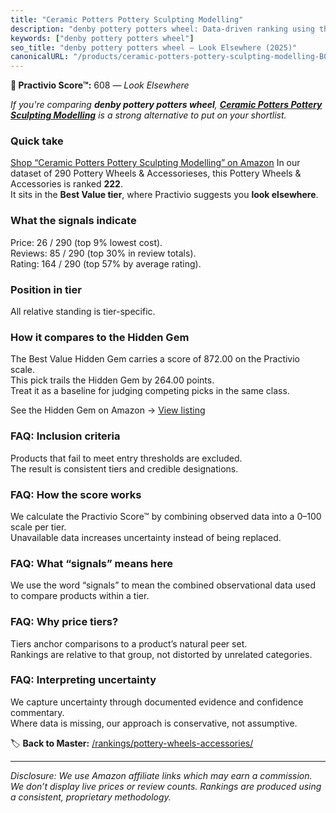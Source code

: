 ```yaml
---
title: "Ceramic Potters Pottery Sculpting Modelling"
description: "denby pottery potters wheel: Data-driven ranking using the Practivio Score™. Positioned by quality, value, demand, findability, momentum."
keywords: ["denby pottery potters wheel"]
seo_title: "denby pottery potters wheel — Look Elsewhere (2025)"
canonicalURL: "/products/ceramic-potters-pottery-sculpting-modelling-B00ZC7MKPE/"
---
```


**🚫 Practivio Score™:** 608 — _Look Elsewhere_


*If you're comparing **denby pottery potters wheel**, **[Ceramic Potters Pottery Sculpting Modelling](https://www.amazon.com/dp/B00ZC7MKPE?tag=practivio-20)** is a strong alternative to put on your shortlist.*
### Quick take
[Shop “Ceramic Potters Pottery Sculpting Modelling” on Amazon](https://www.amazon.com/dp/B00ZC7MKPE?tag=practivio-20)
In our dataset of 290 Pottery Wheels & Accessorieses, this Pottery Wheels & Accessories is ranked **222**.  
It sits in the **Best Value tier**, where Practivio suggests you **look elsewhere**.

### What the signals indicate
Price: 26 / 290 (top 9% lowest cost).  
Reviews: 85 / 290 (top 30% in review totals).  
Rating: 164 / 290 (top 57% by average rating).  

### Position in tier
All relative standing is tier-specific.

### How it compares to the Hidden Gem
The Best Value Hidden Gem carries a score of 872.00 on the Practivio scale.  
This pick trails the Hidden Gem by 264.00 points.  
Treat it as a baseline for judging competing picks in the same class.  

See the Hidden Gem on Amazon → [View listing](https://www.amazon.com/dp/B08C7MHVXS?tag=practivio-20)

### FAQ: Inclusion criteria
Products that fail to meet entry thresholds are excluded.  
The result is consistent tiers and credible designations.

### FAQ: How the score works
We calculate the Practivio Score™ by combining observed data into a 0–100 scale per tier.  
Unavailable data increases uncertainty instead of being replaced.

### FAQ: What “signals” means here
We use the word “signals” to mean the combined observational data used to compare products within a tier.

### FAQ: Why price tiers?
Tiers anchor comparisons to a product’s natural peer set.  
Rankings are relative to that group, not distorted by unrelated categories.

### FAQ: Interpreting uncertainty
We capture uncertainty through documented evidence and confidence commentary.  
Where data is missing, our approach is conservative, not assumptive.


🏷️ **Back to Master:** [/rankings/pottery-wheels-accessories/](/rankings/pottery-wheels-accessories/)

---
_Disclosure: We use Amazon affiliate links which may earn a commission. We don’t display live prices or review counts. Rankings are produced using a consistent, proprietary methodology._
